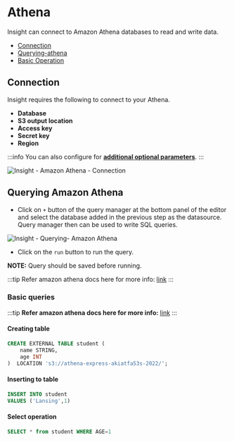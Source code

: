 
# Athena

Insight can connect to Amazon Athena databases to read and write data. 

- [Connection](#connection)
- [Querying-athena](#querying-amazon-athena)
- [Basic Operation](#basic-queries)

## Connection

Insight requires the following to connect to your Athena.

- **Database**
- **S3 output location**
- **Access key**
- **Secret key**
- **Region**

:::info
You can also configure for **[additional optional parameters](https://github.com/ghdna/athena-express)**.
:::

<div style={{textAlign: 'center'}}>

![Insight - Amazon Athena - Connection](/img/datasource-reference/athena/athena-connection.png)

</div>

## Querying Amazon Athena

- Click on `+` button of the query manager at the bottom panel of the editor and select the database added in the previous step as the datasource. Query manager then can be used to write SQL queries.

<div style={{textAlign: 'center'}}>

![Insight - Querying- Amazon Athena](/img/datasource-reference/athena/athena-query.png)

</div>

- Click on the `run` button to run the query. 

**NOTE:** Query should be saved before running.

:::tip
Refer amazon athena docs here for more info: [link](https://docs.aws.amazon.com/athena/latest/ug/what-is.html)
:::

### Basic queries

:::tip
**Refer amazon athena docs here for more info:** [link](https://docs.aws.amazon.com/athena/latest/ug/what-is.html)
:::

#### Creating table 


```sql
CREATE EXTERNAL TABLE student (
    name STRING,
    age INT
)  LOCATION 's3://athena-express-akiatfa53s-2022/';
```

#### Inserting to table

```sql
INSERT INTO student
VALUES ('Lansing',1)
```

#### Select operation

```sql
SELECT * from student WHERE AGE=1
```
